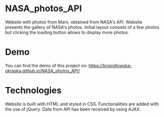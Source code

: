 # NASA_photos_API

Website with photos from Mars, obtained from NASA's API. Website presents the gallery of NASA's photos. Initial layout consists of a few photos but clicking the loading button allows to display more photos.

# Demo

You can find the demo of this project on: https://kropidlowska-okraska.github.io/NASA_photos_API/

# Technologies 
Website is built with HTML and styled in CSS. Functionalities are added with the use of jQuery. Data from API has been received by using AJAX.


